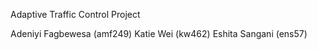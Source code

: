 Adaptive Traffic Control Project 
  
  
  Adeniyi Fagbewesa (amf249) 
  Katie Wei (kw462)
  Eshita Sangani (ens57)
